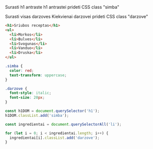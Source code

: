 Surasti h1 antraste
h1 antrastei prideti CSS class "simba"

Surasti visas darzoves
Kiekvienai darzovei prideti CSS class "darzove"

```html
<h1>Sriubos receptas</h1>
<ul>
  <li>Morkos</li>
  <li>Bulves</li>
  <li>Svogunas</li>
  <li>Vanduo</li>
  <li>Druska</li>
</ul>
```

```css
.simba {
  color: red;
  text-transform: uppercase;
}

.darzove {
  font-style: italic;
  font-size: 20px;
}
```

```js
const h1DOM = document.querySelector('h1');
h1DOM.classList.add('simba');

const ingredientai = document.querySelectorAll('li');

for (let i = 0; i < ingredientai.length; i++) {
  ingredientai[i].classList.add('darzove');
}
```